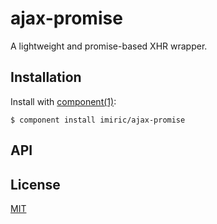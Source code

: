 
# ajax-promise

  A lightweight and promise-based XHR wrapper.

## Installation

  Install with [component(1)](http://component.io):

    $ component install imiric/ajax-promise

## API



## License

  [MIT](LICENSE)
